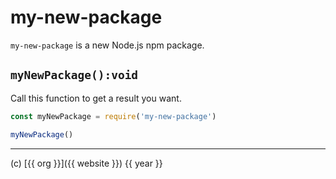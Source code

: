 # my-new-package

`my-new-package` is a new Node.js npm package.

## `myNewPackage():void`

Call this function to get a result you want.

```js
const myNewPackage = require('my-new-package')

myNewPackage()
```

---

(c) [{{ org }}]({{ website }}) {{ year }}
